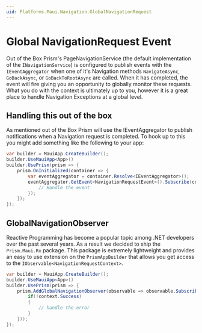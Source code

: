 ```yaml
---
uid: Platforms.Maui.Navigation.GlobalNavigationRequest
---
```


# Global NavigationRequest Event

Out of the Box Prism's PageNavigationService (the default implementation of the `INavigationService`) is configured to publish events with the `IEventAggregator` when one of it's Navigation methods `NavigateAsync`, `GoBackAsync`, or `GoBackToRootAsync` are called. When it has completed, the event will fire giving you an opportunity to globally monitor these requests. What you do with the context is ultimately up to you, however it is a great place to handle Navigation Exceptions at a global level.

## Handling this out of the box

As mentioned out of the Box Prism will use the IEventAggregator to publish notifications when a Navigation request is completed. To hook up to this you might add something like the following to your app:

```cs
var builder = MauiApp.CreateBuilder();
builder.UseMauiApp<App>()
builder.UsePrism(prism => {
    prism.OnInitialized(container => {
        var eventAggregator = container.Resolve<IEventAggregator>();
        eventAggregator.GetEvent<NavigationRequestEvent>().Subscribe(context => {
            // Handle the event
        });
    });
});
```

## GlobalNavigationObserver

Reactive Programming has become a popular topic among .NET developers over the past several years. As a result we decided to ship the `Prism.Maui.Rx` package. This package is extremely lightweight and provides an easy to use extension on the `PrismAppBuilder` that allows you get access to the `IObservable<NavigationRequestContext>`.

```cs
var builder = MauiApp.CreateBuilder();
builder.UseMauiApp<App>()
builder.UsePrism(prism => {
    prism.AddGlobalNavigationObserver(observable => observable.Subscribe(context => {
        if(!context.Success)
        {
            // handle the error
        }
    }));
});
```
